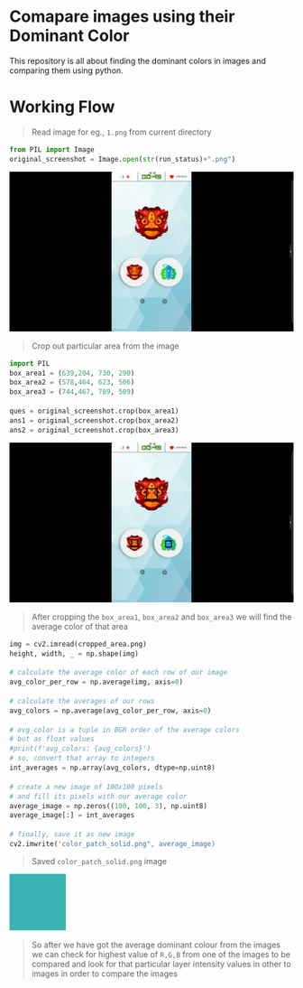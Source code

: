 # Comapare images using their Dominant Color
This repository is all about finding the dominant colors in images and comparing them using python.
# Working Flow
>Read image for eg., `1.png` from current directory
 ```python
 from PIL import Image
original_screenshot = Image.open(str(run_status)+".png")
 ```
![Original Image](Assets/original_screenshot.png)

>Crop out particular area from the image
 ```python
import PIL
box_area1 = (639,204, 730, 290)
box_area2 = (578,464, 623, 506)
box_area3 = (744,467, 789, 509)

ques = original_screenshot.crop(box_area1)
ans1 = original_screenshot.crop(box_area2)
ans2 = original_screenshot.crop(box_area3)
 ```
![Cropping Area](Assets/original_screenshot_marked.png)

>After cropping the `box_area1`, `box_area2` and `box_area3` we will find the average color of that area
```python
img = cv2.imread(cropped_area.png)
height, width, _ = np.shape(img)

# calculate the average color of each row of our image
avg_color_per_row = np.average(img, axis=0)

# calculate the averages of our rows
avg_colors = np.average(avg_color_per_row, axis=0)

# avg_color is a tuple in BGR order of the average colors
# but as float values
#print(f'avg_colors: {avg_colors}')
# so, convert that array to integers
int_averages = np.array(avg_colors, dtype=np.uint8)

# create a new image of 100x100 pixels
# and fill its pixels with our average color
average_image = np.zeros((100, 100, 3), np.uint8)
average_image[:] = int_averages

# finally, save it as new image
cv2.imwrite('color_patch_solid.png", average_image)
```
>Saved `color_patch_solid.png` image

![color patch solid](Assets/ques_patch_solid.png)

> So after we have got the average dominant colour from the images
>we can check for highest value of `R,G,B` from one of the images to be compared
>and look for that particular layer intensity values in other to images
>in order to compare the images
